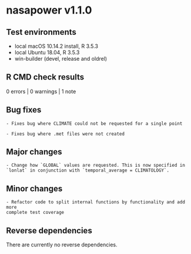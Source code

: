 # nasapower v1.1.0

## Test environments
* local macOS 10.14.2 install, R 3.5.3
* local Ubuntu 18.04, R 3.5.3
* win-builder (devel, release and oldrel)

## R CMD check results

0 errors | 0 warnings | 1 note

  ## Bug fixes
  
    - Fixes bug where CLIMATE could not be requested for a single point

    - Fixes bug where .met files were not created
    
  ## Major changes

    - Change how `GLOBAL` values are requested. This is now specified in
    `lonlat` in conjunction with `temporal_average = CLIMATOLOGY`.

## Minor changes

    - Refactor code to split internal functions by functionality and add more
    complete test coverage

## Reverse dependencies

There are currently no reverse dependencies.
